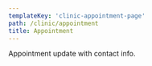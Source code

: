 ```yaml
---
templateKey: 'clinic-appointment-page'
path: /clinic/appointment
title: Appointment
---
```

Appointment
update with contact info.